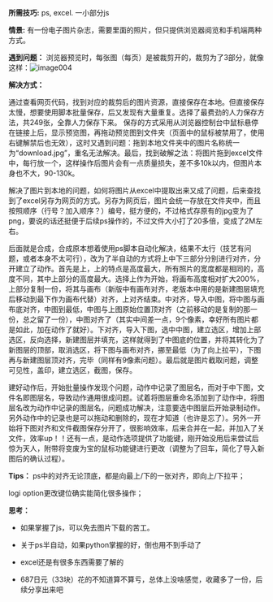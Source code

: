 **所需技巧:** ps, excel. 一小部分js

**情景:** 有一份电子图片杂志，需要里面的照片，但只提供浏览器阅览和手机端两种方式。

**遇到问题：** 浏览器预览时，每张图（每页）是被裁剪开的，裁剪为了3部分，就像这样：![image004](https://github.com/adioc/partS/assets/33523055/0b5423be-bf34-4465-ba20-52b772e53618)

**解决方式：**

通过查看网页代码，找到对应的裁剪后的图片资源，直接保存在本地。但直接保存太慢，想要使用脚本批量保存，后又发现有大量重复。选择了最费劲的人力保存方法，共249张，全靠人力保存下来。
保存的方式采用从浏览器控制台中鼠标悬停在链接上后，显示预览图，再拖动预览图到文件夹（页面中的鼠标被禁用了，使用右键解禁后也无效），这时又遇到问题：拖到本地文件夹中的图片名称统一为“download.jpg”，重名无法解决。最后，找到破解之法：将图片拖到excel文件中，每行放一个，这样操作后图片会有一点质量损失，差不多10k以内，但图片本身也不大，90-130k。

解决了图片到本地的问题，如何将图片从excel中提取出来又成了问题，后来查找到了excel另存为网页的方式。另存为网页后，图片会统一存放在文件夹中，而且按照顺序（行号？加入顺序？）编号，挺方便的，不过格式存原有的jpg变为了png，要说的话还挺便于后续ps操作的，不过文件大小打了20多倍，变成了2M左右。

后面就是合成，合成原本想着使用ps脚本自动化解决，结果不太行（技艺有问题，或者本身不太可行），改为了半自动的方式将上中下三部分分别进行对齐，分开建立了动作。首先是上，上的特点是高度最大，所有照片的宽度都是相同的，高度不同，其中上部分的高度最大。选择上作为开始，将画布高度相对扩大200%，上部分复制一份，将其与画布（新版中有画布对齐，老版本中用的是新建图层填充后移动到最下作为画布代替）对齐，上对齐结束。中对齐，导入中图，将中图与画布底对齐，中图到最低，中图与上图原始位置顶对齐（之前移动的是复制的那一份，总之留了一份），中图对齐了（其实中间差一点，9个像素，幸好所有图片都是如此，加在动作了就好）。下对齐，导入下图，选中中图，建立选区，增加上部选区，反向选择，新建图层并填充，这样就得到了中图底的位置，并将其转化为了新图层的顶部，取消选区，将下图与画布对齐，挪至最低（为了向上拉平），下图再与新建图层顶对齐，完毕（同样有9像素问题）。最后就是图片截取问题，调整可见性，盖印，建立选区，截图，保存。

建好动作后，开始批量操作发现个问题，动作中记录了图层名，而对于中下图，文件名即图层名，导致动作通用很成问题。试着将图层重命名添加到了动作中，将图层名改为动作中记录的图层名，问题成功解决，注意要选中图层后开始录制动作。另外动作中的记录也是可以拖动和删除的，现在才知道（也许是忘了）。另外一开始将下图对齐和文件截图保存分开了，很影响效率，后来合并在一起，并加入了关文件，效率up！！还有一点，是动作选项提供了功能键，刚开始没用后来尝试后惊为天人，附带将变废为宝的鼠标功能键进行更改（调整为了回车，简化了导入新图后的确认过程）。


**Tips：**
ps中的对齐无论顶底，都是向最上/下的一张对齐，即向上/下拉平；

logi option更改键位确实能简化很多操作；

**思考：**

- 如果掌握了js，可以免去图片下载的苦工。

- 关于ps半自动，如果python掌握的好，倒也用不到手动了

- excel还是有很多东西需要了解的

- 687日元（33块）花的不知道算不算亏，总体上没啥感觉，收藏多了一份，后续分享出来吧
